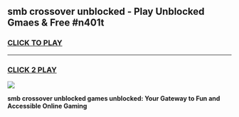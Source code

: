 
## smb crossover unblocked - Play Unblocked Gmaes & Free #n401t
<h3>
<a href="https://news.freeplayer.one?title=smb_crossover_unblocked&ref=24F">CLICK TO PLAY</a></h3>
<hr>

<h3>
<a href="https://news.freeplayer.one?title=smb_crossover_unblocked&ref=24F">CLICK 2 PLAY</a>
  
</h3>

<a href="https://news.freeplayer.one?title=smb_crossover_unblocked&ref=24F/"><img src="https://clearcache.store/games.png"></a>


**smb crossover unblocked games unblocked: Your Gateway to Fun and Accessible Online Gaming**
